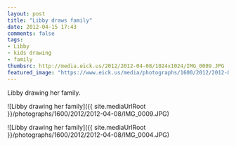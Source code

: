 ```yaml
---
layout: post
title: "Libby draws family"
date: 2012-04-15 17:43
comments: false
tags: 
- Libby
- kids drawing
- family
thumbsrc: http://media.eick.us/2012/2012-04-08/1024x1024/IMG_0009.JPG
featured_image: "https://www.eick.us/media/photographs/1600/2012/2012-04-08/IMG_0009.JPG"
---
```

Libby drawing her family.



![Libby drawing her family]({{ site.mediaUrlRoot }}/photographs/1600/2012/2012-04-08/IMG_0009.JPG)




![Libby drawing her family]({{ site.mediaUrlRoot }}/photographs/1600/2012/2012-04-08/IMG_0004.JPG)

